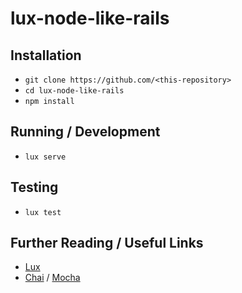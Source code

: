 # lux-node-like-rails

## Installation

*   `git clone https://github.com/<this-repository>`
*   `cd lux-node-like-rails`
*   `npm install`

## Running / Development

*   `lux serve`

## Testing

*   `lux test`

## Further Reading / Useful Links
*   [Lux](https://github.com/postlight/lux/)
*   [Chai](http://chaijs.com/) / [Mocha](http://mochajs.org/)
